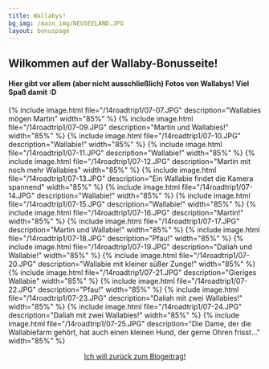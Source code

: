 ```yaml
---
title: Wallabys!
bg_img: /main_img/NEUSEELAND.JPG
layout: bonuspage
---
```


## Wilkommen auf der Wallaby-Bonusseite!

#### Hier gibt vor allem (aber nicht ausschließlich) Fotos von Wallabys! Viel Spaß damit :D

{% include image.html file="/14roadtrip1/07-07.JPG" description="Wallabies mögen Martin" width="85%" %}
{% include image.html file="/14roadtrip1/07-09.JPG" description="Martin und Wallabies!" width="85%" %}
{% include image.html file="/14roadtrip1/07-10.JPG" description="Wallabie!" width="85%" %}
{% include image.html file="/14roadtrip1/07-11.JPG" description="Wallabie!" width="85%" %}
{% include image.html file="/14roadtrip1/07-12.JPG" description="Martin mit noch mehr Wallabies" width="85%" %}
{% include image.html file="/14roadtrip1/07-13.JPG" description="Ein Wallabie findet die Kamera spannend" width="85%" %}
{% include image.html file="/14roadtrip1/07-14.JPG" description="Wallabie!" width="85%" %}
{% include image.html file="/14roadtrip1/07-15.JPG" description="Wallabie!" width="85%" %}
{% include image.html file="/14roadtrip1/07-16.JPG" description="Martin!" width="85%" %}
{% include image.html file="/14roadtrip1/07-17.JPG" description="Martin und Wallabie!" width="85%" %}
{% include image.html file="/14roadtrip1/07-18.JPG" description="Pfau!" width="85%" %}
{% include image.html file="/14roadtrip1/07-19.JPG" description="Daliah und Wallabie!" width="85%" %}
{% include image.html file="/14roadtrip1/07-20.JPG" description="Wallabie mit kleiner süßer Zunge!" width="85%" %}
{% include image.html file="/14roadtrip1/07-21.JPG" description="Gieriges Wallabie" width="85%" %}
{% include image.html file="/14roadtrip1/07-22.JPG" description="Pfau!" width="85%" %}
{% include image.html file="/14roadtrip1/07-23.JPG" description="Daliah mit zwei Wallabies!" width="85%" %}
{% include image.html file="/14roadtrip1/07-24.JPG" description="Daliah mit zwei Wallabies!" width="85%" %}
{% include image.html file="/14roadtrip1/07-25.JPG" description="Die Dame, der die Wallabiefarm gehört, hat auch einen kleinen Hund, der gerne Ohren frisst..." width="85%" %}

<div class="textbox1">
    <center>
        <a href="/2023/02/14/roadtrip.html">Ich will zurück zum Blogeitrag!</a>
    </center>
</div>